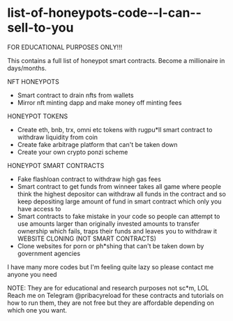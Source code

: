 # list-of-honeypots-code--I-can--sell-to-you
FOR EDUCATIONAL PURPOSES ONLY!!!

This contains a full list of honeypot smart contracts. Become a millionaire in days/months.

NFT HONEYPOTS
- Smart contract to drain nfts from wallets
- Mirror nft minting dapp and make money off minting fees

HONEYPOT TOKENS
- Create eth, bnb, trx, omni etc tokens with rugpu*ll smart contract to withdraw liquidity from coin
- Create fake arbitrage platform that can't be taken down
- Create your own crypto ponzi scheme

HONEYPOT SMART CONTRACTS
- Fake flashloan contract to withdraw high gas fees
- Smart contract to get funds from winneer takes all game where people think the highest depositor can withdraw all funds in the contract and so keep depositing large amount of fund in smart contract which only you have access to
- Smart contracts to fake mistake in your code so people can attempt to use amounts larger than originally invested amounts to transfer ownership which fails, traps their funds and leaves you to withdraw it
WEBSITE CLONING (NOT SMART CONTRACTS)
- Clone websites for porn or ph*shing that can't be taken down by government agencies

I have many more codes but I'm feeling quite lazy so please contact me anyone you need

NOTE: They are for educational and research purposes not sc*m, LOL
Reach me on Telegram @pribacyreload for these contracts and tutorials on how to run them, they are not free but they are affordable depending on which one you want.
